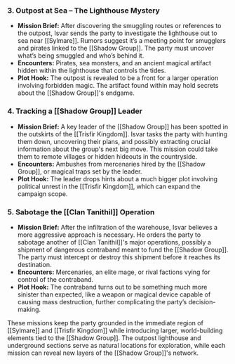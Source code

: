 ### 3. **Outpost at Sea – The Lighthouse Mystery**

- **Mission Brief:** After discovering the smuggling routes or references to the outpost, Isvar sends the party to investigate the lighthouse out to sea near [[Sylmare]]. Rumors suggest it’s a meeting point for smugglers and pirates linked to the [[Shadow Group]]. The party must uncover what’s being smuggled and who’s behind it.
- **Encounters:** Pirates, sea monsters, and an ancient magical artifact hidden within the lighthouse that controls the tides.
- **Plot Hook:** The outpost is revealed to be a front for a larger operation involving forbidden magic. The artifact found within may hold secrets about the [[Shadow Group]]'s endgame.

### 4. **Tracking a [[Shadow Group]] Leader**

- **Mission Brief:** A key leader of the [[Shadow Group]] has been spotted in the outskirts of the [[Trisfir Kingdom]]. Isvar tasks the party with hunting them down, uncovering their plans, and possibly extracting crucial information about the group's next big move. This mission could take them to remote villages or hidden hideouts in the countryside.
- **Encounters:** Ambushes from mercenaries hired by the [[Shadow Group]], or magical traps set by the leader.
- **Plot Hook:** The leader drops hints about a much bigger plot involving political unrest in the [[Trisfir Kingdom]], which can expand the campaign scope.

### 5. **Sabotage the [[Clan Tanithil]] Operation**

- **Mission Brief:** After the infiltration of the warehouse, Isvar believes a more aggressive approach is necessary. He orders the party to sabotage another of [[Clan Tanithil]]'s major operations, possibly a shipment of dangerous contraband meant to fund the [[Shadow Group]]. The party must intercept or destroy this shipment before it reaches its destination.
- **Encounters:** Mercenaries, an elite mage, or rival factions vying for control of the contraband.
- **Plot Hook:** The contraband turns out to be something much more sinister than expected, like a weapon or magical device capable of causing mass destruction, further complicating the party’s decision-making.

These missions keep the party grounded in the immediate region of [[Sylmare]] and [[Trisfir Kingdom]] while introducing larger, world-building elements tied to the [[Shadow Group]]. The outpost lighthouse and underground sections serve as natural locations for exploration, while each mission can reveal new layers of the [[Shadow Group]]'s network.